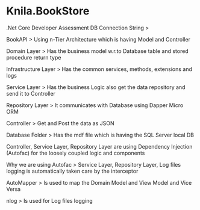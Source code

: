 # Knila.BookStore
.Net Core Developer Assessment 
DB Connection String > 

BookAPI > Using n-Tier Architecture which is having Model and Controller

Domain Layer > Has the business model w.r.to Database table and stored procedure return type

Infrastructure Layer > Has the common services, methods, extensions and logs

Service Layer > Has the business Logic also get the data repository and send it to Controller

Repository Layer > It communicates with Database using Dapper Micro ORM

Controller > Get and Post the data as JSON 

Database Folder > Has the mdf file which is having the SQL Server local DB


Controller, Service Layer, Repository Layer are using Dependency Injection (Autofac) for the loosely coupled logic and components

Why we are using Autofac > Service Layer, Repository Layer, Log files logging is automatically taken care by the interceptor


AutoMapper > Is used to map the Domain Model and View Model and Vice Versa

nlog > Is used for Log files logging
